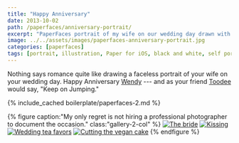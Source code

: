 ```yaml
---
title: "Happy Anniversary"
date: 2013-10-02
path: /paperfaces/anniversary-portrait/
excerpt: "PaperFaces portrait of my wife on our wedding day drawn with Paper for iOS on an iPad."
image: ../../assets/images/paperfaces-anniversary-portrait.jpg
categories: [paperfaces]
tags: [portrait, illustration, Paper for iOS, black and white, self portrait, beard]
---
```


Nothing says romance quite like drawing a faceless portrait of your wife on your wedding day. Happy Anniversary [Wendy](https://2littlerosebuds.com) --- and as your friend [Toodee](http://uncyclopedia.wikia.com/wiki/Yo_Gabba_Gabba!) would say, "Keep on Jumping."

{% include_cached boilerplate/paperfaces-2.md %}

{% figure caption:"My only regret is not hiring a professional photographer to document the occasion." class:"gallery-2-col" %}
[![The bride](../../assets/images/roycroft-wedding-1.jpg)](../../assets/images/roycroft-wedding-1-lg.jpg)
[![Kissing](../../assets/images/roycroft-wedding-2.jpg)](../../assets/images/roycroft-wedding-2.jpg)
[![Wedding tea favors](../../assets/images/roycroft-wedding-3.jpg)](../../assets/images/roycroft-wedding-3.jpg)
[![Cutting the vegan cake](../../assets/images/roycroft-wedding-4.jpg)](../../assets/images/roycroft-wedding-4.jpg)
{% endfigure %}
